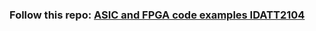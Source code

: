 ### Follow this repo: [ASIC and FPGA code examples IDATT2104](https://gitlab.stud.idi.ntnu.no/jenscaa/asic-and-fpga-code-examples-idatt2104)